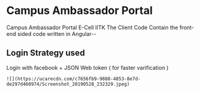 # Campus Ambassador Portal
Campus Ambassador Portal E-Cell IITK
The Client Code Contain the front-end sided code written in Angular--

## Login Strategy used
Login with facebook + JSON Web token ( for faster varification )

```
![](https://ucarecdn.com/c7656fb9-9888-4853-8e7d-de297d460974/Screenshot_20190528_232329.jpeg)

